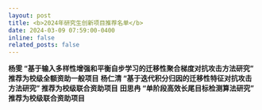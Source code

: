 ```yaml
---
layout: post
title: <b>2024年研究生创新项目推荐名单</b> 
date: 2024-03-09 07:59:00-0400
inline: false
related_posts: false
---
```


<b>杨雯  “基于输入多样性增强和平衡自步学习的迁移性聚合梯度对抗攻击方法研究” 推荐为校级全额资助一般项目</b>
<b>杨仁清   “基于迭代积分归因的迁移性特征对抗攻击方法研究” 推荐为校级联合资助项目</b>
<b>田思冉  “单阶段高效长尾目标检测算法研究” 推荐为校级联合资助项目</b>